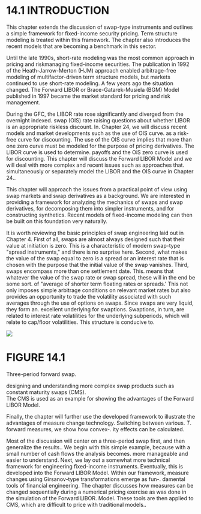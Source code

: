 # 14.1 INTRODUCTION  

This chapter extends the discussion of swap-type instruments and outlines a simple framework for fixed-income security pricing. Term structure modeling is treated within this framework. The chapter also introduces the recent models that are becoming a benchmark in this sector.  

Until the late 1990s, short-rate modeling was the most common approach in pricing and riskmanaging fixed-income securities. The publication in 1992 of the Heath-Jarrow-Merton (HJM) approach enabled arbitrage-free modeling of multifactor-driven term structure models, but markets continued to use short-rate modeling. A few years ago the situation changed. The Forward LIBOR or Brace-Gatarek-Musiela (BGM) Model published in 1997 became the market standard for pricing and risk management.  

During the GFC, the LIBOR rate rose significantly and diverged from the overnight indexed. swap (OIS) rate raising questions about whether LIBOR is an appropriate riskless discount. In. Chapter 24, we will discuss recent models and market developments such as the use of OIS curve. as a risk-free curve for discounting. The use of the OIS curve implies that more than one zero curve must be modeled for the purpose of pricing derivatives. The LIBOR curve is used to determine. payoffs and the OiS zero curve is used for discounting. This chapter will discuss the Forward LIBOR Model and we will deal with more complex and recent issues such as approaches that. simultaneously or separately model the LIBOR and the OIS curve in Chapter 24..  

This chapter will approach the issues from a practical point of view using swap markets and swap derivatives as a background. We are interested in providing a framework for analyzing the mechanics of swaps and swap derivatives, for decomposing them into simpler instruments, and for constructing synthetics. Recent models of fixed-income modeling can then be built on this foundation very naturally.  

It is worth reviewing the basic principles of swap engineering laid out in Chapter 4. First of all, swaps are almost always designed such that their value at initiation is zero. This is a characteristic of modern swap-type "spread instruments," and there is no surprise here. Second, what makes the value of the swap equal to zero is a spread or an interest rate that is chosen with the purpose that the initial value of the swap vanishes. Third, swaps encompass more than one settlement date. This. means that whatever the value of the swap rate or swap spread, these will in the end be some sort. of "average of shorter term floating rates or spreads.' This not only imposes simple arbitrage conditions on relevant market rates but also provides an opportunity to trade the volatility associated with such averages through the use of options on swaps. Since swaps are very liquid, they form an. excellent underlying for swaptions. Swaptions, in turn, are related to interest rate volatilities for the underlying subperiods, which will relate to cap/floor volatilities. This structure is conducive to.  

![](images/7d81e4d7f074049638074f247b4cf292440bc92dbfc7667726fb1adb5549616c.jpg)  

# FIGURE 14.1  

Three-period forward swap.  

designing and understanding more complex swap products such as constant maturity swaps (CMS).   
The CMS is used as an example for showing the advantages of the Forward LIBOR Model.  

Finally, the chapter will further use the developed framework to illustrate the advantages of measure change technology. Switching between various. $T.$ forward measures, we show how convex-. ity effects can be calculated.  

Most of the discussion will center on a three-period swap first, and then generalize the results.. We begin with this simple example, because with a small number of cash flows the analysis becomes. more manageable and easier to understand. Next, we lay out a somewhat more technical framework for engineering fixed-income instruments. Eventually, this is developed into the Forward LIBOR Model. Within our framework, measure changes using Girsanov-type transformations emerge as fun-. damental tools of financial engineering. The chapter discusses how measures can be changed sequentially during a numerical pricing exercise as was done in the simulation of the Forward LIBOR. Model. These tools are then applied to CMS, which are difficult to price with traditional models..  
